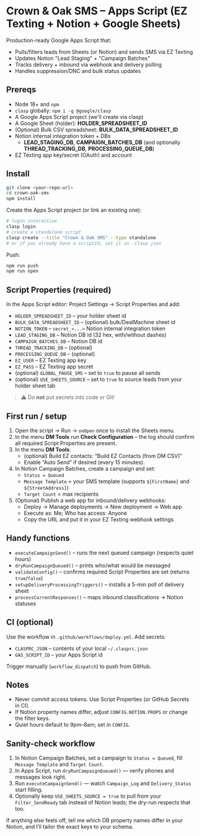 # Crown & Oak SMS – Apps Script (EZ Texting + Notion + Google Sheets)

Production-ready Google Apps Script that:
- Pulls/filters leads from Sheets (or Notion) and sends SMS via EZ Texting
- Updates Notion "Lead Staging" + "Campaign Batches"
- Tracks delivery + inbound via webhook and delivery polling
- Handles suppression/DNC and bulk status updates

## Prereqs

- Node 18+ and `npm`
- `clasp` globally: `npm i -g @google/clasp`
- A Google Apps Script project (we'll create via clasp)
- A Google Sheet (holder): **HOLDER_SPREADSHEET_ID**
- (Optional) Bulk CSV spreadsheet: **BULK_DATA_SPREADSHEET_ID**
- Notion internal integration token + DBs
  - **LEAD_STAGING_DB**, **CAMPAIGN_BATCHES_DB** (and optionally **THREAD_TRACKING_DB**, **PROCESSING_QUEUE_DB**)
- EZ Texting app key/secret (OAuth) and account

## Install

```bash
git clone <your-repo-url>
cd crown-oak-sms
npm install
```

Create the Apps Script project (or link an existing one):

```bash
# login interactive
clasp login
# create a standalone script
clasp create --title "Crown & Oak SMS" --type standalone
# or if you already have a scriptId, set it in .clasp.json
```

Push:

```bash
npm run push
npm run open
```

## Script Properties (required)

In the Apps Script editor: Project Settings → Script Properties and add:

- `HOLDER_SPREADSHEET_ID` – your holder sheet id
- `BULK_DATA_SPREADSHEET_ID` – (optional) bulk/DealMachine sheet id
- `NOTION_TOKEN` – `secret_<...>` Notion internal integration token
- `LEAD_STAGING_DB` – Notion DB id (32 hex, with/without dashes)
- `CAMPAIGN_BATCHES_DB` – Notion DB id
- `THREAD_TRACKING_DB` – (optional)
- `PROCESSING_QUEUE_DB` – (optional)
- `EZ_USER` – EZ Texting app key
- `EZ_PASS` – EZ Texting app secret
- (optional) `GLOBAL_PAUSE_SMS` – set to `true` to pause all sends
- (optional) `USE_SHEETS_SOURCE` – set to `true` to source leads from your holder sheet tab

> ⚠️ Do **not** put secrets into code or Git!

## First run / setup

1. Open the script → Run → `onOpen` once to install the Sheets menu.
2. In the menu **DM Tools** run **Check Configuration** – the log should confirm all required Script Properties are present.
3. In the menu **DM Tools**:
   - (optional) Build EZ contacts: “Build EZ Contacts (from DM CSV)”
   - Enable “Auto Send” if desired (every 15 minutes).
4. In Notion Campaign Batches, create a campaign and set:
   - `Status = Queued`
   - `Message Template` = your SMS template (supports `${FirstName}` and `${StreetAddress}`)
   - `Target Count` = max recipients
5. (Optional) Publish a web app for inbound/delivery webhooks:
   - Deploy → Manage deployments → New deployment → Web app
   - Execute as: Me; Who has access: Anyone
   - Copy the URL and put it in your EZ Texting webhook settings.

## Handy functions

- `executeCampaignSend()` – runs the next queued campaign (respects quiet hours)
- `dryRunCampaignQueued()` – prints who/what would be messaged
- `validateConfig()` – confirms required Script Properties are set (returns `true`/`false`)
- `setupDeliveryProcessingTriggers()` – installs a 5-min poll of delivery sheet
- `processCurrentResponses()` – maps inbound classifications → Notion statuses

## CI (optional)

Use the workflow in `.github/workflows/deploy.yml`. Add secrets:

- `CLASPRC_JSON` – contents of your local `~/.clasprc.json`
- `GAS_SCRIPT_ID` – your Apps Script id

Trigger manually (`workflow_dispatch`) to push from GitHub.

## Notes

- Never commit access tokens. Use Script Properties (or GitHub Secrets in CI).
- If Notion property names differ, adjust `CONFIG.NOTION.PROPS` or change the filter keys.
- Quiet hours default to 9pm–8am; set in `CONFIG`.

## Sanity-check workflow

1. In Notion Campaign Batches, set a campaign to `Status = Queued`, fill `Message Template` and `Target Count`.
2. In Apps Script, run `dryRunCampaignQueued()` — verify phones and messages look right.
3. Run `executeCampaignSend()` — watch `Campaign_Log` and `Delivery_Status` start filling.
4. Optionally keep `USE_SHEETS_SOURCE = true` to pull from your `Filter_SendReady` tab instead of Notion leads; the dry-run respects that too.

If anything else feels off, tell me which DB property names differ in your Notion, and I’ll tailor the exact keys to your schema.

